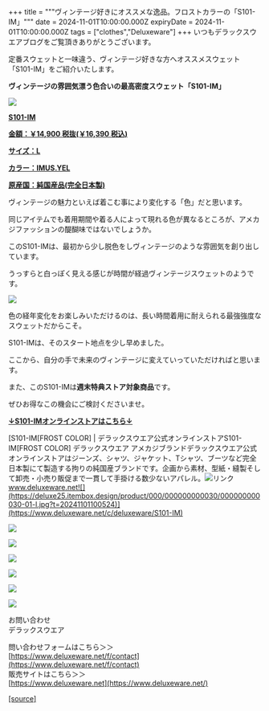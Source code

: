 +++
title = """ヴィンテージ好きにオススメな逸品。フロストカラーの「S101-IM」"""
date = 2024-11-01T10:00:00.000Z
expiryDate = 2024-11-01T10:00:00.000Z
tags = ["clothes","Deluxeware"]
+++
いつもデラックスウエアブログをご覧頂きありがとうございます。

定番スウェットと一味違う、ヴィンテージ好きな方へオススメスウェット「S101-IM」をご紹介いたします。

**ヴィンテージの雰囲気漂う色合いの最高密度スウェット「S101-IM」**

[![](https://stat.ameba.jp/user_images/20241101/15/deluxeware/18/2c/j/o0800080015504757478.jpg)](https://www.deluxeware.net/c/deluxeware/S101-IM)

**[S101-IM](https://www.deluxeware.net/c/deluxeware/S101-IM)**

**[金額：￥14,900 税抜(￥16,390 税込)](https://www.deluxeware.net/c/deluxeware/S101-IM)**

**[サイズ：L](https://www.deluxeware.net/c/deluxeware/S101-IM)**

**[カラー：IMUS.YEL](https://www.deluxeware.net/c/deluxeware/S101-IM)**

**[原産国：純国産品(完全日本製)](https://www.deluxeware.net/c/deluxeware/S101-IM)**

ヴィンテージの魅力といえば着こむ事により変化する「色」だと思います。

同じアイテムでも着用期間や着る人によって現れる色が異なるところが、アメカジファッションの醍醐味ではないでしょうか。

このS101-IMは、最初から少し脱色をしヴィンテージのような雰囲気を創り出しています。

うっすらと白っぽく見える感じが時間が経過ヴィンテージスウェットのようです。

[![](https://stat.ameba.jp/user_images/20241101/15/deluxeware/c1/6c/j/o0800080015504766822.jpg)](https://stat.ameba.jp/user_images/20241101/15/deluxeware/c1/6c/j/o0800080015504766822.jpg)

色の経年変化をお楽しみいただけるのは、長い時間着用に耐えられる最強強度なスウェットだからこそ。

S101-IMは、そのスタート地点を少し早めました。

ここから、自分の手で未来のヴィンテージに変えていっていただければと思います。

また、このS101-IMは**週末特典ストア対象商品**です。

ぜひお得なこの機会にご検討くださいませ。

**[↓S101-IMオンラインストアはこちら↓](https://www.deluxeware.net/c/deluxeware/S101-IM)**

[S101-IM\[FROST COLOR\] | デラックスウエア公式オンラインストアS101-IM\[FROST COLOR\] デラックスウエア アメカジブランドデラックスウエア公式オンラインストアはジーンズ、シャツ、ジャケット、Tシャツ、ブーツなど完全日本製にて製造する拘りの純国産ブランドです。企画から素材、型紙・縫製そして卸売・小売り販促まで一貫して手掛ける数少ないアパレル。![リンク](https://c.stat100.ameba.jp/ameblo/symbols/v3.20.0/svg/gray/editor_link.svg)www.deluxeware.net![](https://deluxe25.itembox.design/product/000/000000000030/000000000030-01-l.jpg?t=20241101100524)](https://www.deluxeware.net/c/deluxeware/S101-IM)

[![](https://stat.ameba.jp/user_images/20241029/15/deluxeware/ac/ef/j/o1200050015503631118.jpg?caw=800)](https://www.deluxeware.net/f/STACKMAN)

[![](https://stat.ameba.jp/user_images/20241029/15/deluxeware/07/cc/j/o1200050015503632904.jpg?caw=800)](https://www.deluxeware.net/c/akita)

[![](https://stat.ameba.jp/user_images/20240614/12/deluxeware/fb/b4/j/o0800026015451324172.jpg?caw=800)](https://www.deluxeware.net/c/2024FWreserveall)

[![](https://stat.ameba.jp/user_images/20240315/15/deluxeware/04/7f/j/o0800026015413271803.jpg?caw=800)](https://www.instagram.com/deluxeware/?hl=ja)

[![](https://stat.ameba.jp/user_images/20220415/12/deluxeware/3b/ce/j/o0800026015103175481.jpg?caw=800)](https://www.deluxeware.net/f/headstore)

[![](https://stat.ameba.jp/user_images/20220415/12/deluxeware/d7/c6/j/o0800026015103175487.jpg?caw=800)](https://www.deluxeware.net/)

お問い合わせ  
デラックスウエア

問い合わせフォームはこちら＞＞  
[https://www.deluxeware.net/f/contact](https://www.deluxeware.net/f/contact)  
販売サイトはこちら＞＞  
[https://www.deluxeware.net](https://www.deluxeware.net/)

[[source]](https://ameblo.jp/deluxeware/entry-12873414149.html)
